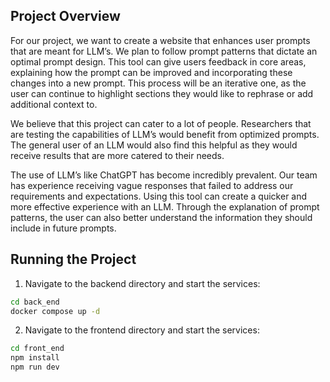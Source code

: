 ## Project Overview

For our project, we want to create a website that enhances user prompts that are meant for LLM’s. We plan to follow prompt patterns that dictate an optimal prompt design. This tool can give users feedback in core areas, explaining how the prompt can be improved and incorporating these changes into a new prompt. This process will be an iterative one, as the user can continue to highlight sections they would like to rephrase or add additional context to.

We believe that this project can cater to a lot of people. Researchers that are testing the capabilities of LLM’s would benefit from optimized prompts. The general user of an LLM would also find this helpful as they would receive results that are more catered to their needs.

The use of LLM’s like ChatGPT has become incredibly prevalent. Our team has experience receiving vague responses that failed to address our requirements and expectations. Using this tool can create a quicker and more effective experience with an LLM. Through the explanation of prompt patterns, the user can also better understand the information
they should include in future prompts.

## Running the Project

1. Navigate to the backend directory and start the services:
```sh
cd back_end
docker compose up -d
```
2. Navigate to the frontend directory and start the services:
```sh
cd front_end
npm install
npm run dev
```

